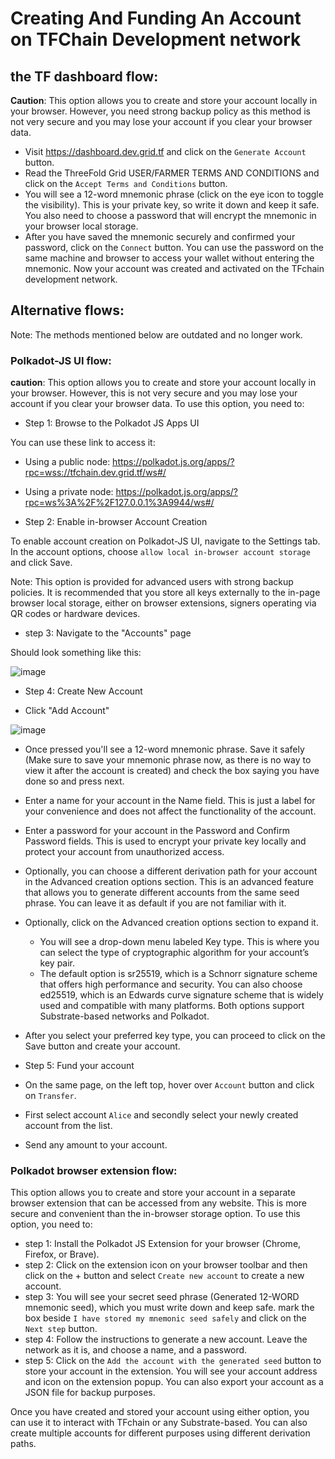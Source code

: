 # Creating And Funding An Account on TFChain Development network

## the TF dashboard flow:

**Caution**: This option allows you to create and store your account locally in your browser. However, you need strong backup policy as this method is not very secure and you may lose your account if you clear your browser data.

- Visit https://dashboard.dev.grid.tf and click on the `Generate Account` button.
- Read the ThreeFold Grid USER/FARMER TERMS AND CONDITIONS and click on the `Accept Terms and Conditions` button.
- You will see a 12-word mnemonic phrase (click on the eye icon to toggle the visibility). This is your private key, so write it down and keep it safe. You also need to choose a password that will encrypt the mnemonic in your browser local storage.
- After you have saved the mnemonic securely and confirmed your password, click on the `Connect` button. You can use the password on the same machine and browser to access your wallet without entering the mnemonic. Now your account was created and activated on the TFchain development network.

## Alternative flows:
Note: The methods mentioned below are outdated and no longer work.
### Polkadot-JS UI flow:

**caution**: This option allows you to create and store your account locally in your browser. However, this is not very secure and you may lose your account if you clear your browser data. To use this option, you need to:

- Step 1: Browse to the Polkadot JS Apps UI

You can use these link to access it:
- Using a public node: https://polkadot.js.org/apps/?rpc=wss://tfchain.dev.grid.tf/ws#/
- Using a private node: https://polkadot.js.org/apps/?rpc=ws%3A%2F%2F127.0.0.1%3A9944/ws#/


- Step 2: Enable in-browser Account Creation

To enable account creation on Polkadot-JS UI, navigate to the Settings tab. In the account options, choose `allow local in-browser account storage` and click Save.

Note: This option is provided for advanced users with strong backup policies. It is recommended that you store all keys externally to the in-page browser local storage, either on browser extensions, signers operating via QR codes or hardware devices. 

- step 3: Navigate to the "Accounts" page

Should look something like this:

![image](https://user-images.githubusercontent.com/13766992/130954090-c34193eb-0864-4f6a-aa49-7ce66b6d72fb.png)

- Step 4: Create New Account

- Click "Add Account"

![image](https://user-images.githubusercontent.com/13766992/130955887-b6e87bc4-64d5-49ff-b6ac-fa6ac2ebc90d.png)

- Once pressed you'll see a 12-word mnemonic phrase. Save it safely (Make sure to save your mnemonic phrase now, as there is no way to view it after the account is created) and check the box saying you have done so and press next.
- Enter a name for your account in the Name field. This is just a label for your convenience and does not affect the functionality of the account.
- Enter a password for your account in the Password and Confirm Password fields. This is used to encrypt your private key locally and protect your account from unauthorized access.
- Optionally, you can choose a different derivation path for your account in the Advanced creation options section. This is an advanced feature that allows you to generate different accounts from the same seed phrase. You can leave it as default if you are not familiar with it.
- Optionally, click on the Advanced creation options section to expand it.
    - You will see a drop-down menu labeled Key type. This is where you can select the type of cryptographic algorithm for your account’s key pair.
    - The default option is sr25519, which is a Schnorr signature scheme that offers high performance and security. You can also choose ed25519, which is an Edwards curve signature scheme that is widely used and compatible with many platforms. Both options support Substrate-based networks and Polkadot.

- After you select your preferred key type, you can proceed to click on the Save button and create your account.

- Step 5: Fund your account

- On the same page, on the left top, hover over `Account` button and click on `Transfer`.
- First select account `Alice` and secondly select your newly created account from the list.
- Send any amount to your account.

### Polkadot browser extension flow:

This option allows you to create and store your account in a separate browser extension that can be accessed from any website. This is more secure and convenient than the in-browser storage option. To use this option, you need to:

- step 1: Install the Polkadot JS Extension for your browser (Chrome, Firefox, or Brave).
- step 2: Click on the extension icon on your browser toolbar and then click on the + button and select `Create new account` to create a new account.
- step 3: You will see your secret seed phrase (Generated 12-WORD mnemonic seed), which you must write down and keep safe. mark the box beside `I have stored my mnemonic seed safely` and click on the `Next step` button.
- step 4: Follow the instructions to generate a new account. Leave the network as it is, and choose a name, and a password. 
- step 5: Click on the `Add the account with the generated seed` button to store your account in the extension. You will see your account address and icon on the extension popup. You can also export your account as a JSON file for backup purposes.


Once you have created and stored your account using either option, you can use it to interact with TFchain or any Substrate-based. You can also create multiple accounts for different purposes using different derivation paths.
